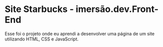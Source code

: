 # Site Starbucks - imersão.dev.Front-End

Esse foi o projeto onde eu aprendi a desenvolver uma página de um site utilizando HTML, CSS e JavaScript.
